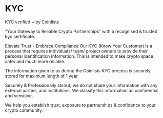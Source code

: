 # KYC
KYC verified ~ by Coinlists


"Your Gateway to Reliable Crypto Partnerships" with a recognised & trusted kyc certificate. 

Elevate Trust - Embrace Compliance
Our KYC (Know Your Customer) is a process that requires individuals/ team/ project owners to provide their personal identification information. This is intended to make crypto space safer and much more reliable.

The information given to us during the Coinlists KYC process is securely stored for maximum length of 1 year.

Securely & Professionally stored, we do not share your information with any external parties, and institutions. We classify this information as confidential and sensitive.

We help you establish trust, exposure to partnerships & confidence to your crypto community.
